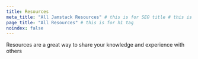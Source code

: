 ```yaml
---
title: Resources
meta_title: "All Jamstack Resources" # this is for SEO title # this is for SEO description
page_title: "All Resources" # this is for h1 tag
noindex: false
---
```

Resources are a great way to share your knowledge and experience with others
